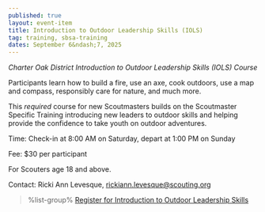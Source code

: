 ```yaml
---
published: true
layout: event-item
title: Introduction to Outdoor Leadership Skills (IOLS)
tag: training, sbsa-training
dates: September 6&ndash;7, 2025
---
```


*Charter Oak District Introduction to Outdoor Leadership Skills (IOLS) Course*

Participants learn how to build a fire, use an axe, cook outdoors, use a map and compass, responsibly care for nature, and much more.

This *required* course for new Scoutmasters builds on the Scoutmaster Specific Training introducing new leaders to outdoor skills and helping provide the confidence to take youth on outdoor adventures.

Time: Check-in at 8:00 AM on Saturday, depart at 1:00 PM on Sunday

Fee: $30 per participant

For Scouters age 18 and above.

Contact: Ricki Ann Levesque, [rickiann.levesque@scouting.org](mailto:rickiann.levesque@scouting.org)

> %list-group%
> <a href="https://scoutingevent.com/066-94655" class="list-group-item">Register for Introduction to Outdoor Leadership Skills</a>

